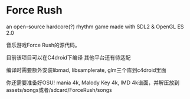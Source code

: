 # Force Rush
an open-source hardcore(?) rhythm game made with SDL2 & OpenGL ES 2.0

音乐游戏Force Rush的源代码。

目前该项目可以在C4droid下编译
其他平台还有待适配

编译时需要额外安装libmad, libsamplerate, glm三个库到c4droid里面

你还需要准备好OSU! mania 4k, Malody Key 4k, IMD 4k谱面，并解压放到assets/songs或者/sdcard/ForceRush/songs
